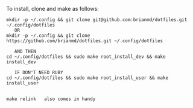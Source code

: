 To install, clone and make as follows:

    mkdir -p ~/.config && git clone git@github.com:brianmd/dotfiles.git ~/.config/dotfiles
       OR
    mkdir -p ~/.config && git clone https://github.com/brianmd/dotfiles.git ~/.config/dotfiles

       AND THEN
    cd ~/.config/dotfiles && sudo make root_install_dev && make install_dev

       IF DON'T NEED RUBY
    cd ~/.config/dotfiles && sudo make root_install_user && make install_user


    make relink   also comes in handy

